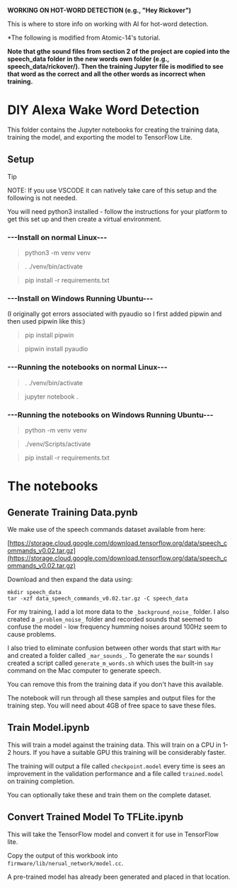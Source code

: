 **WORKING ON HOT-WORD DETECTION (e.g., "Hey Rickover")**

This is where to store info on working with AI for hot-word detection.

*The following is modified from Atomic-14's tutorial.  

**Note that gthe sound files from section 2 of the project are copied into the speech_data folder in the new words own folder (e.g., speech_data/rickover/).  Then the training Jupyter file is modified to see that word as the correct and all the other words as incorrect when training.**

# DIY Alexa Wake Word Detection

This folder contains the Jupyter notebooks for creating the training data, training the model, and exporting the model to TensorFlow Lite.

## Setup

> [!TIP]
> NOTE:  If you use VSCODE it can natively take care of this setup and the following is not needed.

You will need python3 installed - follow the instructions for your platform to get this set up and then create a virtual environment.

### ---Install on normal Linux---

>python3 -m venv venv

>. ./venv/bin/activate

>pip install -r requirements.txt

### ---Install on Windows Running Ubuntu---

(I originally got errors associated with pyaudio so I first added pipwin and then used pipwin like this:)

>pip install pipwin

>pipwin install pyaudio

### ---Running the notebooks on normal Linux---

>. ./venv/bin/activate

>jupyter notebook .

### ---Running the notebooks on Windows Running Ubuntu---

>python -m venv venv

>./venv/Scripts/activate

>pip install -r requirements.txt

# The notebooks

## Generate Training Data.pynb

We make use of the speech commands dataset available from here:

[https://storage.cloud.google.com/download.tensorflow.org/data/speech_commands_v0.02.tar.gz](https://storage.cloud.google.com/download.tensorflow.org/data/speech_commands_v0.02.tar.gz)

Download and then expand the data using:

```
mkdir speech_data
tar -xzf data_speech_commands_v0.02.tar.gz -C speech_data
```

For my training, I add a lot more data to the `_background_noise_` folder. I also created a `_problem_noise_` folder and recorded sounds that seemed to confuse the model - low frequency humming noises around 100Hz seem to cause problems.

I also tried to eliminate confusion between other words that start with `Mar` and created a folder called `_mar_sounds_`. To generate the `mar` sounds I created a script called `generate_m_words.sh` which uses the built-in `say` command on the Mac computer to generate speech.

You can remove this from the training data if you don't have this available.

The notebook will run through all these samples and output files for the training step. You will need about 4GB of free space to save these files.

## Train Model.ipynb

This will train a model against the training data. This will train on a CPU in 1-2 hours. If you have a suitable GPU this training will be considerably faster.

The training will output a file called `checkpoint.model` every time is sees an improvement in the validation performance and a file called `trained.model` on training completion.

You can optionally take these and train them on the complete dataset.

## Convert Trained Model To TFLite.ipynb

This will take the TensorFlow model and convert it for use in TensorFlow lite.

Copy the output of this workbook into `firmware/lib/nerual_network/model.cc`.

A pre-trained model has already been generated and placed in that location.
